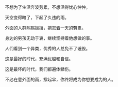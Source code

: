 不想为了生活奔波劳累，不想活得忧心忡忡。

天空变得暗了，下起了久违的雨。

外面的人群熙熙攘攘，抱怨着一天的劳累。

身边的男孩无动于衷，继续坚持着他想做的事。

人们看到一个异类，优秀的人总免不了诋毁。

这是最好的时代，充满优越和自信。

这是最坏的时代，我们都遍体鳞伤。

不必在意外面的雨，撑起伞，你终将成为你想要成为的人。
